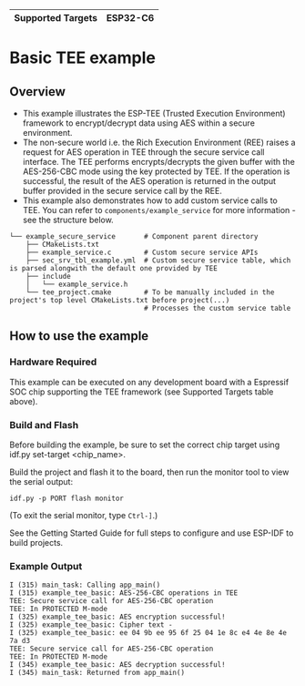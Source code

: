 | Supported Targets | ESP32-C6 |
| ----------------- | -------- |

# Basic TEE example

## Overview

- This example illustrates the ESP-TEE (Trusted Execution Environment) framework to encrypt/decrypt data using AES within a secure environment.
- The non-secure world i.e. the Rich Execution Environment (REE) raises a request for AES operation in TEE through the secure service call interface. The TEE performs encrypts/decrypts the given buffer with the AES-256-CBC mode using the key protected by TEE. If the operation is successful, the result of the AES operation is returned in the output buffer provided in the secure service call by the REE.
- This example also demonstrates how to add custom service calls to TEE. You can refer to `components/example_service` for more information - see the structure below.

```
└── example_secure_service       # Component parent directory
    ├── CMakeLists.txt
    ├── example_service.c        # Custom secure service APIs
    ├── sec_srv_tbl_example.yml  # Custom secure service table, which is parsed alongwith the default one provided by TEE
    ├── include
    │   └── example_service.h
    └── tee_project.cmake        # To be manually included in the project's top level CMakeLists.txt before project(...)
                                 # Processes the custom service table
```

## How to use the example

### Hardware Required

This example can be executed on any development board with a Espressif SOC chip supporting the TEE framework (see Supported Targets table above).

### Build and Flash

Before building the example, be sure to set the correct chip target using idf.py set-target <chip_name>.

Build the project and flash it to the board, then run the monitor tool to view the serial output:

```
idf.py -p PORT flash monitor
```

(To exit the serial monitor, type `Ctrl-]`.)

See the Getting Started Guide for full steps to configure and use ESP-IDF to build projects.

### Example Output

```log
I (315) main_task: Calling app_main()
I (315) example_tee_basic: AES-256-CBC operations in TEE
TEE: Secure service call for AES-256-CBC operation
TEE: In PROTECTED M-mode
I (325) example_tee_basic: AES encryption successful!
I (325) example_tee_basic: Cipher text -
I (325) example_tee_basic: ee 04 9b ee 95 6f 25 04 1e 8c e4 4e 8e 4e 7a d3
TEE: Secure service call for AES-256-CBC operation
TEE: In PROTECTED M-mode
I (345) example_tee_basic: AES decryption successful!
I (345) main_task: Returned from app_main()
```
